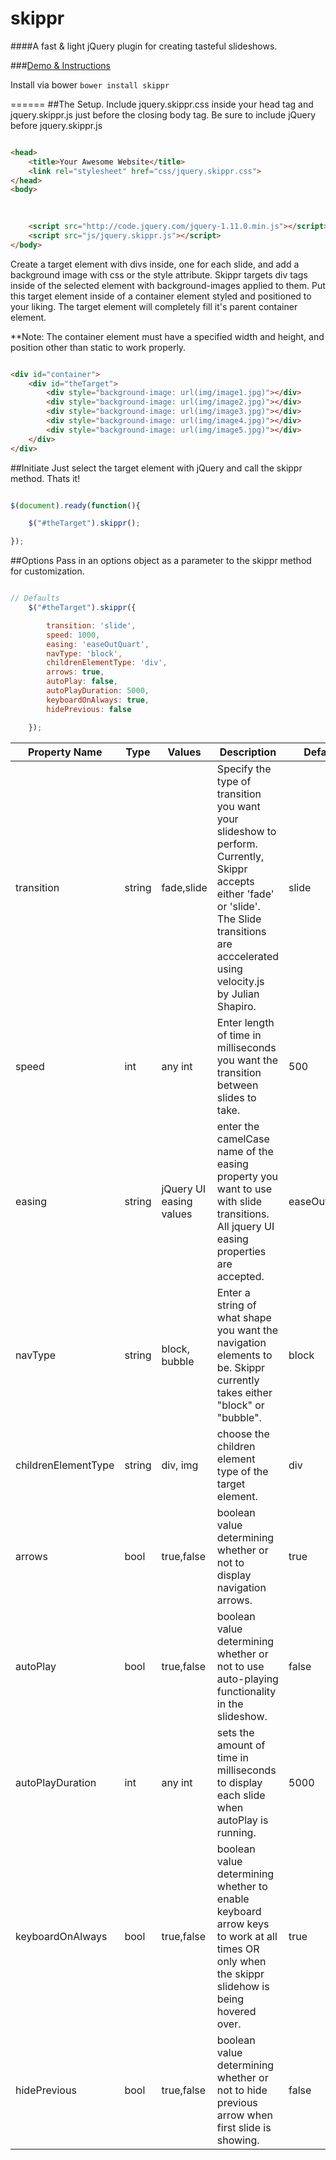 skippr
======

####A fast & light jQuery plugin for creating tasteful slideshows.

###[Demo & Instructions](http://www.iamapioneer.com/plugins/skippr)

Install via bower `bower install skippr`

======
##The Setup.
Include jquery.skippr.css inside your head tag and jquery.skippr.js just before the closing body tag. Be sure to include jQuery before jquery.skippr.js
```html

<head>
    <title>Your Awesome Website</title>        
    <link rel="stylesheet" href="css/jquery.skippr.css">
</head>
<body>
        

        
    <script src="http://code.jquery.com/jquery-1.11.0.min.js"></script>
    <script src="js/jquery.skippr.js"></script>
</body>

```
Create a target element with divs inside, one for each slide, and add a background image with css or the style attribute. Skippr targets div tags inside of the selected element with background-images applied to them. Put this target element inside of a container element styled and positioned to your liking. The target element will completely fill it's parent container element.
 
**Note: The container element must have a specified width and height, and position other than static to work properly.

```html

<div id="container">
    <div id="theTarget">
        <div style="background-image: url(img/image1.jpg)"></div>
        <div style="background-image: url(img/image2.jpg)"></div>
        <div style="background-image: url(img/image3.jpg)"></div>
        <div style="background-image: url(img/image4.jpg)"></div>
        <div style="background-image: url(img/image5.jpg)"></div>
    </div>    
</div>

```
##Initiate
Just select the target element with jQuery and call the skippr method. Thats it!

```javascript

$(document).ready(function(){

    $("#theTarget").skippr();

});

```
##Options
Pass in an options object as a parameter to the skippr method for customization.

```javascript

// Defaults   
    $("#theTarget").skippr({

        transition: 'slide',
        speed: 1000,
        easing: 'easeOutQuart',
        navType: 'block',
        childrenElementType: 'div',
        arrows: true,
        autoPlay: false,
        autoPlayDuration: 5000,
        keyboardOnAlways: true,
        hidePrevious: false

    });

```

| Property Name | Type | Values | Description | Default |
|---------------|------|---------|-------------|--------|
| transition   | string  | fade,slide | Specify the type of transition you want your slideshow to perform. Currently, Skippr accepts either 'fade' or 'slide'. The Slide transitions are acccelerated using velocity.js by Julian Shapiro.| slide |
| speed          | int | any int | Enter length of time in milliseconds you want the transition between slides to take. | 500 |
| easing       | string | jQuery UI easing values  | enter the camelCase name of the easing property you want to use with slide transitions. All jquery UI easing properties are accepted. | easeOutQuart |
| navType     |  string | block, bubble | Enter a string of what shape you want the navigation elements to be. Skippr currently takes either "block" or "bubble". | block |
| childrenElementType |    string  |  div, img   | choose the children element type of the target element.      |      div    |           
|    arrows         |  bool        |  true,false     |  boolean value determining whether or not to display navigation arrows.        |  true    |
|  autoPlay           |  bool        | true,false      |   boolean value determining whether or not to use auto-playing functionality in the slideshow.       |   false        |
|  autoPlayDuration  |  int        |  any int     |   sets the amount of time in milliseconds to display each slide when autoPlay is running.       |   5000        |
|  keyboardOnAlways    |   bool       |  true,false     |  boolean value determining whether to enable keyboard arrow keys to work at all times OR only when the skippr slidehow is being hovered over.     |   true   |
|  hidePrevious    |   bool       |  true,false      |   boolean value determining whether or not to hide previous arrow when first slide is showing.       |   false   |













